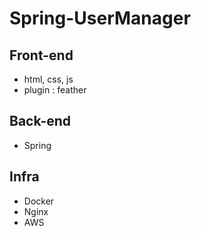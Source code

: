 # Spring-UserManager

## Front-end

- html, css, js
- plugin : feather

## Back-end

- Spring 

## Infra 

- Docker
- Nginx
- AWS
